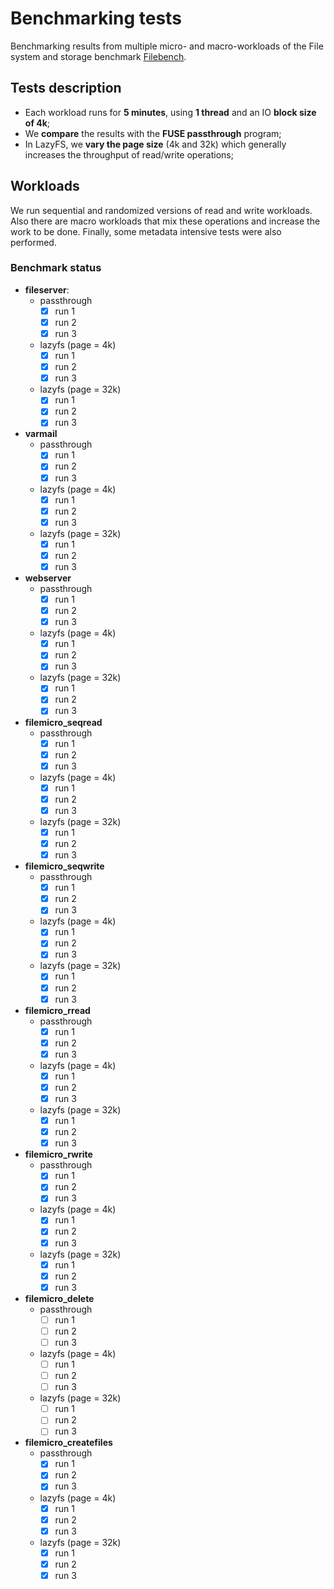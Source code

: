 
# Benchmarking tests

Benchmarking results from multiple micro- and macro-workloads of the File system and storage benchmark [Filebench](https://github.com/filebench/filebench).

## Tests description

- Each workload runs for **5 minutes**, using **1 thread** and an IO **block size of 4k**;
- We **compare** the results with the **FUSE passthrough** program;
- In LazyFS, we **vary the page size** (4k and 32k) which generally increases the throughput of read/write operations;

## Workloads

We run sequential and randomized versions of read and write workloads. Also there are macro workloads that mix these operations and increase the work to be done. Finally, some metadata intensive tests were also performed.

### Benchmark status

- **fileserver**:
  - passthrough
    - [x] run 1
    - [x] run 2
    - [x] run 3
  - lazyfs (page = 4k)
    - [x] run 1
    - [x] run 2
    - [x] run 3
  - lazyfs (page = 32k)
    - [x] run 1
    - [x] run 2
    - [x] run 3

- **varmail**
  - passthrough
    - [x] run 1
    - [x] run 2
    - [x] run 3
  - lazyfs (page = 4k)
    - [x] run 1
    - [x] run 2
    - [x] run 3
  - lazyfs (page = 32k)
    - [x] run 1
    - [x] run 2
    - [x] run 3

- **webserver**
  - passthrough
    - [x] run 1
    - [x] run 2
    - [x] run 3
  - lazyfs (page = 4k)
    - [x] run 1
    - [x] run 2
    - [x] run 3
  - lazyfs (page = 32k)
    - [x] run 1
    - [x] run 2
    - [x] run 3
- **filemicro_seqread**
  - passthrough
    - [x] run 1
    - [x] run 2
    - [x] run 3
  - lazyfs (page = 4k)
    - [x] run 1
    - [x] run 2
    - [x] run 3
  - lazyfs (page = 32k)
    - [x] run 1
    - [x] run 2
    - [x] run 3
- **filemicro_seqwrite**
  - passthrough
    - [x] run 1
    - [x] run 2
    - [x] run 3
  - lazyfs (page = 4k)
      - [x] run 1
      - [x] run 2
      - [x] run 3
  - lazyfs (page = 32k)
    - [x] run 1
    - [x] run 2
    - [x] run 3
- **filemicro_rread**
  - passthrough
    - [x] run 1
    - [x] run 2
    - [x] run 3
  - lazyfs (page = 4k)
    - [x] run 1
    - [x] run 2
    - [x] run 3
  - lazyfs (page = 32k)
    - [x] run 1
    - [x] run 2
    - [x] run 3
- **filemicro_rwrite**
  - passthrough
    - [x] run 1
    - [x] run 2
    - [x] run 3
  - lazyfs (page = 4k)
    - [x] run 1
    - [x] run 2
    - [x] run 3
  - lazyfs (page = 32k)
    - [x] run 1
    - [x] run 2
    - [x] run 3
- **filemicro_delete**
  - passthrough
    - [ ] run 1
    - [ ] run 2
    - [ ] run 3
  - lazyfs (page = 4k)
    - [ ] run 1
    - [ ] run 2
    - [ ] run 3
  - lazyfs (page = 32k)
    - [ ] run 1
    - [ ] run 2
    - [ ] run 3
- **filemicro_createfiles**
  - passthrough
    - [x] run 1
    - [x] run 2
    - [x] run 3
  - lazyfs (page = 4k)
    - [x] run 1
    - [x] run 2
    - [x] run 3
  - lazyfs (page = 32k)
    - [x] run 1
    - [x] run 2
    - [x] run 3
